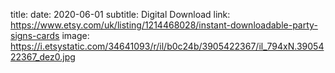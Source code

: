 title: 
date: 2020-06-01
subtitle: Digital Download
link: https://www.etsy.com/uk/listing/1214468028/instant-downloadable-party-signs-cards
image: https://i.etsystatic.com/34641093/r/il/b0c24b/3905422367/il_794xN.3905422367_dez0.jpg
